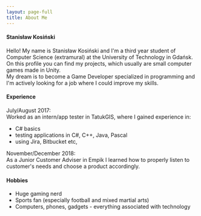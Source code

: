 ```yaml
---
layout: page-full
title: About Me
---
```

#### Stanisław Kosiński
Hello! My name is Stanisław Kosiński and I'm a third year student of Computer Science (extramural) at the University of Technology in Gdańsk. On this profile you can find my projects, which usually are small computer games made in Unity. <br>
My dream is to become a Game Developer specialized in programming and I'm actively looking for a job where I could improve my skills. <br>

#### Experience
July/August 2017:<br>
Worked as an intern/app tester in TatukGIS, where I gained experience in:<br>
* C# basics
* testing applications in C#, C++, Java, Pascal
* using Jira, Bitbucket etc,

November/December 2018:<br>
As a Junior Customer Adviser in Empik I learned how to properly listen to customer's needs and choose a product accordingly. <br>

#### Hobbies
* Huge gaming nerd
* Sports fan (especially football and mixed martial arts)
* Computers, phones, gadgets - everything associated with technology